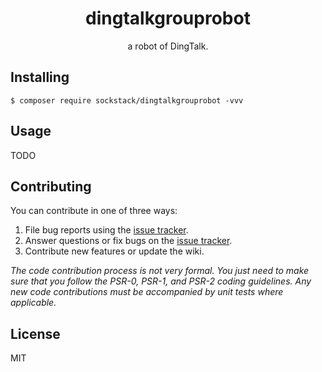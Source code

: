 <h1 align="center"> dingtalkgrouprobot </h1>

<p align="center"> a robot of DingTalk.</p>


## Installing

```shell
$ composer require sockstack/dingtalkgrouprobot -vvv
```

## Usage

TODO

## Contributing

You can contribute in one of three ways:

1. File bug reports using the [issue tracker](https://github.com/sockstack/dingtalkgrouprobot/issues).
2. Answer questions or fix bugs on the [issue tracker](https://github.com/sockstack/dingtalkgrouprobot/issues).
3. Contribute new features or update the wiki.

_The code contribution process is not very formal. You just need to make sure that you follow the PSR-0, PSR-1, and PSR-2 coding guidelines. Any new code contributions must be accompanied by unit tests where applicable._

## License

MIT